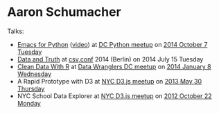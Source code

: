 # Aaron Schumacher

Talks:

 * [Emacs for Python](https://github.com/ajschumacher/emacs_python/blob/master/README.md) ([video](https://www.youtube.com/watch?v=eH-epEqLVAs)) at [DC Python meetup](http://www.meetup.com/DCPython/) on [2014 October 7 Tuesday](http://www.meetup.com/DCPython/events/208969552/)
 * [Data and Truth](https://github.com/ajschumacher/data_and_truth/blob/master/README.md) at [csv,conf](http://csvconf.com/) 2014 (Berlin) on 2014 July 15 Tuesday
 * [Clean Data With R](http://planspace.org/2014/01/07/clean-data-with-r/) at [Data Wranglers DC meetup](http://www.meetup.com/Data-Wranglers-DC/) on [2014 January 8 Wednesday](http://www.meetup.com/Data-Wranglers-DC/events/154160282/)
 * A Rapid Prototype with D3 at [NYC D3.js meetup](http://www.meetup.com/NYC-D3-JS/) on [2013 May 30 Thursday](http://www.meetup.com/NYC-D3-JS/events/121578202/)
 * NYC School Data Explorer at [NYC D3.js meetup](http://www.meetup.com/NYC-D3-JS/) on [2012 October 22 Monday](http://www.meetup.com/NYC-D3-JS/events/87414332/)
